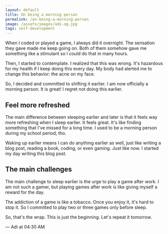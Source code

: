 ```yaml
---
layout: default
title: On being a morning person
permalink: /on-being-a-morning-person
image: /assets/images/adi-og.jpg
tags: self-development
---
```


When I coded or played a game, I always did it overnight. The sensation they gave made me keep going on. Both of them somehow gave me something like a stimulant so I could do that in many hours.

Then, I started to contemplate. I realized that this was wrong. It's hazardous for my health if I keep doing this every day. My body had alerted me to change this behavior: the acne on my face.

So, I decided and committed to shifting it earlier. I am now officially a morning person. It is great! I regret not doing this earlier.

## Feel more refreshed

The main difference between sleeping earlier and later is that it feels way more refreshing when I sleep earlier. It feels great. It's like finding something that I've missed for a long time. I used to be a morning person during my school period, tho.

Waking up earlier means I can do anything earlier as well, just like writing a blog post, reading a book, coding, or even gaming. Just like now. I started my day writing this blog post.

## The main challenges

The main challenge to sleep earlier is the urge to play a game after work. I am not such a gamer, but playing games after work is like giving myself a reward for the day.

The addiction of a game is like a tobacco. Once you enjoy it, it's hard to stop it. So I committed to play two or three games only before sleep.

So, that's the wrap. This is just the beginning. Let's repeat it tomorrow.

— Adi at 04:30 AM
